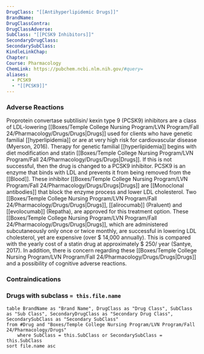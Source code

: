 ```yaml
---
DrugClass: "[[Antihyperlipidemic Drugs]]"
BrandName: 
DrugClassContra: 
DrugClassAdverse: 
SubClass: "[[PCSK9 Inhibitors]]"
SecondaryDrugClass: 
SecondarySubClass: 
KindleLinkChap: 
Chapter: 
Course: Pharmacology
ChemLink: https://pubchem.ncbi.nlm.nih.gov/#query=
aliases:
  - PCSK9
  - "[[PCSK9]]"
---
```

### Adverse Reactions 
Proprotein convertase subtilisin/ kexin type 9 (PCSK9) inhibitors are a class of LDL-lowering [[Boxes/Temple College Nursing Program/LVN Program/Fall 24/Pharmacology/Drugs/Drugs|Drugs]] used for clients who have genetic familial [[hyperlipidemia]] or are at very high risk for cardiovascular disease (Myerson, 2016). Therapy for genetic familial [[hyperlipidemia]] begins with diet modification and statin [[Boxes/Temple College Nursing Program/LVN Program/Fall 24/Pharmacology/Drugs/Drugs|Drugs]]. If this is not successful, then the drug is changed to a PCSK9 inhibitor. PCSK9 is an enzyme that binds with LDL and prevents it from being removed from the [[Blood]]. These inhibitor [[Boxes/Temple College Nursing Program/LVN Program/Fall 24/Pharmacology/Drugs/Drugs|Drugs]] are [[Monoclonal antibodies]] that block the enzyme process and lower LDL cholesterol. Two [[Boxes/Temple College Nursing Program/LVN Program/Fall 24/Pharmacology/Drugs/Drugs|Drugs]], [[alirocumab]] (Praluent) and [[evolocumab]] (Repatha), are approved for this treatment option. These [[Boxes/Temple College Nursing Program/LVN Program/Fall 24/Pharmacology/Drugs/Drugs|Drugs]], which are administered subcutaneously only once or twice monthly, are successful in lowering LDL cholesterol, yet are expensive (over $ 14,000 annually). This is compared with the yearly cost of a statin drug at approximately $ 250/ year (Santye, 2017). In addition, there is concern regarding these [[Boxes/Temple College Nursing Program/LVN Program/Fall 24/Pharmacology/Drugs/Drugs|Drugs]] and a possibility of cognitive adverse reactions.

### Contraindications

### Drugs with subclass `= this.file.name`
```dataview
table BrandName as "Brand Name", DrugClass as "Drug Class", SubClass as "Sub Class", SecondaryDrugClass as "Secondary Drug Class", SecondarySubClass as "Secondary SubClass"
from #Drug and "Boxes/Temple College Nursing Program/LVN Program/Fall 24/Pharmacology/Drugs" 
	where SubClass = this.SubClass or SecondarySubClass = this.SubClass
sort file.name asc
```
